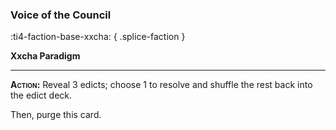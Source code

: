 ### **Voice of the Council**
:ti4-faction-base-xxcha:
{ .splice-faction }

**Xxcha Paradigm**

---

**<span style="font-variant:small-caps;">Action</span>:** Reveal 3 edicts; choose 1 to resolve and shuffle the rest back into the edict deck.

Then, purge this card.
